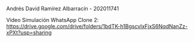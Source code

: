 Andrés David Ramírez Albarracín - 202011741

Video Simulación WhatsApp Clone 2:
https://drive.google.com/drive/folders/1bdTK-h1BgscvlxFjxS6NqdNanZz-xPXt?usp=sharing
